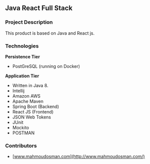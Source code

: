 ## Java React Full Stack 

### Project Description

This product is based on Java and React js.



### Technologies

**Persistence Tier**
- PostGreSQL (running on Docker)

**Application Tier**
- Written in Java 8.
- Intellij
- Amazon AWS
- Apache Maven
- Spring Boot (Backend)
- React JS (Frontend)
- JSON Web Tokens
- JUnit
- Mockito
- POSTMAN



 

### Contributors
- [www.mahmoudosman.com](http://www.mahmoudosman.com/)

